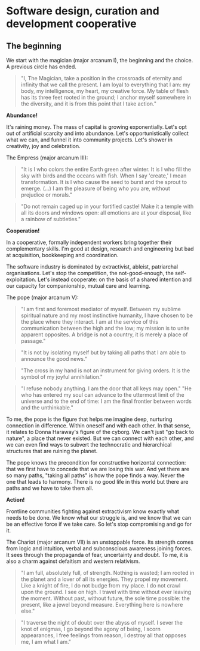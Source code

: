 # Software design, curation and development cooperative

## The beginning

We start with the magician (major arcanum I), the beginning and the choice. A previous circle has ended.

> "I, The Magician, take a position in the crossroads of eternity and infinity that we call the present. I am loyal to everything that I am: my body, my intelligence, my heart, my creative force. My table of flesh has its three feet rooted in the ground; I anchor myself somewhere in the diversity, and it is from this point that I take action."

**Abundance!**

It's raining money. The mass of capital is growing exponentially. Let's opt out of artificial scarcity and into abundance. Let's opportunistically collect what we can, and funnel it into community projects. Let's shower in creativity, joy and celebration.

The Empress (major arcanum III):

> "It is I who colors the entire Earth green after winter. It is I who fill the sky with birds and the oceans with fish. When I say 'create,' I mean transformation. It is I who cause the seed to burst and the sprout to emerge. (...) I am the pleasure of being who you are, without prejudice or morals."

> "Do not remain caged up in your fortified castle! Make it a temple with all its doors and windows open: all emotions are at your disposal, like a rainbow of subtleties."

**Cooperation!**

In a cooperative, formally independent workers bring together their complementary skills. I'm good at design, research and engineering but bad at acquisition, bookkeeping and coordination.

The software industry is dominated by extractivist, ableist, patriarchal organisations. Let's stop the competition, the not-good-enough, the self-exploitation. Let's instead cooperate: on the basis of a shared intention and our capacity for companionship, mutual care and learning.

The pope (major arcanum V): 

> "I am first and foremost mediator of myself. Between my sublime spiritual nature and my most instinctive humanity, I have chosen to be the place where they interact. I am at the service of this communication between the high and the low; my mission is to unite apparent opposites. A bridge is not a country, it is merely a place of passage."

> "It is not by isolating myself but by taking all paths that I am able to announce the good news."

> "The cross in my hand is not an instrument for giving orders. It is the symbol of my joyful annihilation."

> "I refuse nobody anything. I am the door that all keys may open."
> "He who has entered my soul can advance to the uttermost limit of the universe and to the end of time: I am the final frontier between words and the unthinkable."

To me, the pope is the figure that helps me imagine deep, nurturing connection in difference. Within oneself and with each other. In that sense, it relates to Donna Haraway's figure of the cyborg. We can't just "go back to nature", a place that never existed. But we can connect with each other, and we can even find ways to subvert the technocratic and hierarchical structures that are ruining the planet.

The pope knows the precondition for constructive horizontal connection: that we first have to concede that we are losing this war. And yet there are so many paths, "taking all paths" is how the pope finds a way. Never the one that leads to harmony. There is no good life in this world but there are paths and we have to take them all.

**Action!**

Frontline communities fighting against extractivism know exactly what needs to be done. We know what our struggle is, and we know that we can be an effective force if we take care. So let's stop compromising and go for it.

The Chariot (major arcanum VII) is an unstoppable force. Its strength comes from logic and intuition, verbal and subconscious awareness joining forces. It sees through the propaganda of fear, uncertainty and doubt. To me, it is also a charm against defaitism and western relativism.

> "I am full, absolutely full, of strength. Nothing is wasted; I am rooted in the planet and a lover of all its energies. They propel my movement. Like a knight of fire, I do not budge from my place. I do not crawl upon the ground. I see on high. I travel with time without ever leaving the moment. Without past, without future, the sole time possible: the present, like a jewel beyond measure. Everything here is nowhere else."

> "I traverse the night of doubt over the abyss of myself. I sever the knot of enigmas, I go beyond the agony of being, I scorn appearances, I free feelings from reason, I destroy all that opposes me, I am what I am."
